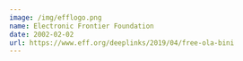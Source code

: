 ```yaml
---
image: /img/efflogo.png
name: Electronic Frontier Foundation
date: 2002-02-02
url: https://www.eff.org/deeplinks/2019/04/free-ola-bini
---
```

